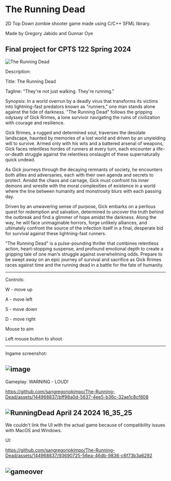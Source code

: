 # The Running Dead
 2D Top Down zombie shooter game made using C/C++ SFML library. 

Made by Gregory Jabido and Gunnar Oye

Final project for CPTS 122 Spring 2024
--------------------------------------------------------------------------------------------------------------------------------------------------------

![The Running Dead](https://github.com/sangregoriokimpo/The-Running-Dead/assets/144968837/cc126654-68fe-4d89-86c2-a07c48d54dba)

Description:

Title: The Running Dead

Tagline: "They're not just walking. They're running."

Synopsis:
In a world overrun by a deadly virus that transforms its victims into lightning-fast predators known as "runners," one man stands alone against the tide of darkness. "The Running Dead" follows the gripping odyssey of Gick Rrimes, a lone survivor navigating the ruins of civilization with courage and resilience.

Gick Rrimes, a rugged and determined soul, traverses the desolate landscape, haunted by memories of a lost world and driven by an unyielding will to survive. Armed only with his wits and a battered arsenal of weapons, Gick faces relentless hordes of runners at every turn, each encounter a life-or-death struggle against the relentless onslaught of these supernaturally quick undead.

As Gick journeys through the decaying remnants of society, he encounters both allies and adversaries, each with their own agenda and secrets to protect. Amidst the chaos and carnage, Gick must confront his inner demons and wrestle with the moral complexities of existence in a world where the line between humanity and monstrosity blurs with each passing day.

Driven by an unwavering sense of purpose, Gick embarks on a perilous quest for redemption and salvation, determined to uncover the truth behind the outbreak and find a glimmer of hope amidst the darkness. Along the way, he will face unimaginable horrors, forge unlikely alliances, and ultimately confront the source of the infection itself in a final, desperate bid for survival against these lightning-fast runners.

"The Running Dead" is a pulse-pounding thriller that combines relentless action, heart-stopping suspense, and profound emotional depth to create a gripping tale of one man's struggle against overwhelming odds. Prepare to be swept away on an epic journey of survival and sacrifice as Gick Rrimes races against time and the running dead in a battle for the fate of humanity.

--------------------------------------------------------------------------------------------------------------------------------------------------------
Controls:

W - move up

A - move left

S - move down

D - move right

Mouse to aim

Left mouse button to shoot

--------------------------------------------------------------------------------------------------------------------------------------------------------


Ingame screenshot:

![image](https://github.com/sangregoriokimpo/The-Running-Dead/assets/144968837/1d670262-3cd1-4c79-a08f-01101f0f67c5)
--------------------------------------------------------------------------------------------------------------------------------------------------------

Gameplay: 
WARNING - LOUD!

https://github.com/sangregoriokimpo/The-Running-Dead/assets/144968837/bff98a0d-5637-4ee5-b36c-32ae1c8cf808

![RunningDead April 24 2024 16_35_25](https://github.com/sangregoriokimpo/The-Running-Dead/assets/144968837/ae2f0fb4-81a0-4709-8300-785432be7a73)
--------------------------------------------------------------------------------------------------------------------------------------------------------

We couldn't link the UI with the actual game because of compatibility issues with MacOS and Windows. 

UI:

https://github.com/sangregoriokimpo/The-Running-Dead/assets/144968837/93690725-56ea-46db-9836-c6f73b3a6292

![gameover](https://github.com/sangregoriokimpo/The-Running-Dead/assets/144968837/8ae6780b-5086-4fad-a2f7-64a936705eac)
--------------------------------------------------------------------------------------------------------------------------------------------------------

